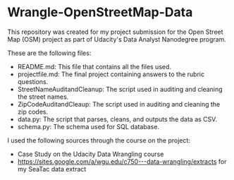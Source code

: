 # Wrangle-OpenStreetMap-Data

This repository was created for my project submission for the Open Street Map (OSM) project as part of Udacity's Data Analyst Nanodegree program. 

These are the following files: 
* README.md: This file that contains all the files used. 
* projectfile.md: The final project containing answers to the rubric questions.
* StreetNameAuditandCleanup: The script used in auditing and cleaning the street names. 
* ZipCodeAuditandCleaup: The script used in auditing and cleaning the zip codes. 
* data.py: The script that parses, cleans, and outputs the data as CSV.
* schema.py: The schema used for SQL database.

I used the following sources through the course on the project: 
* Case Study on the Udacity Data Wrangling course
* https://sites.google.com/a/wgu.edu/c750---data-wrangling/extracts for my SeaTac data extract 
